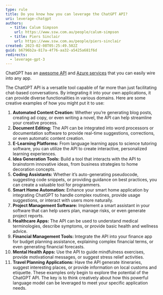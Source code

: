 ```yaml
---
type: rule
title: Do you know how you can leverage the ChatGPT API?
uri: leverage-chatgpt
authors:
  - title: Calum Simpson
    url: https://www.ssw.com.au/people/calum-simpson
  - title: Piers Sinclair
    url: https://www.ssw.com.au/people/piers-sinclair
created: 2023-02-08T05:25:49.502Z
guid: b6796b2a-817a-4f76-aa32-a5425a681f6d
redirects:
  - leverage-gpt-3
---
```


ChatGPT has an [awesome API](https://openai.com/api/) and [Azure services](https://azure.microsoft.com/en-us/products/cognitive-services/openai-service) that you can easily wire into any app.

The ChatGPT API is a versatile tool capable of far more than just facilitating chat-based conversations. By integrating it into your own applications, it can provide diverse functionalities in various domains. Here are some creative examples of how you might put it to use:

<!--endintro-->

1. **Automated Content Creation:** Whether you’re generating blog posts, creating ad copy, or even writing a novel, the API can help streamline your creative process.
2. **Document Editing:** The API can be integrated into word processors or documentation software to provide real-time suggestions, corrections, or even automatic content creation.
3. **E-Learning Platforms:** From language learning apps to science tutoring software, you can utilize the API to create interactive, personalized learning experiences.
4. **Idea Generation Tools:** Build a tool that interacts with the API to brainstorm innovative ideas, from business strategies to home decoration concepts.
5. **Coding Assistants:** Whether it’s auto-generating pseudocode, suggesting code snippets, or providing guidance on best practices, you can create a valuable tool for programmers.
6. **Smart Home Automation:** Enhance your smart home application by integrating ChatGPT to handle complex routines, provide usage suggestions, or interact with users more naturally.
7. **Project Management Software:** Implement a smart assistant in your software that can help users plan, manage risks, or even generate project reports.
8. **Healthcare Apps:** The API can be used to understand medical terminologies, describe symptoms, or provide basic health and wellness advice.
9. **Financial Management Tools:** Integrate the API into your finance app for budget planning assistance, explaining complex financial terms, or even generating financial forecasts.
10. **Mental Health Apps:** Use the API to guide mindfulness exercises, provide motivational messages, or suggest stress relief activities.
11. **Travel Planning Applications:** Have the API generate itineraries, suggest interesting places, or provide information on local customs and etiquette.
These examples only begin to explore the potential of the ChatGPT API. The key is to think creatively about how this powerful language model can be leveraged to meet your specific application needs.
